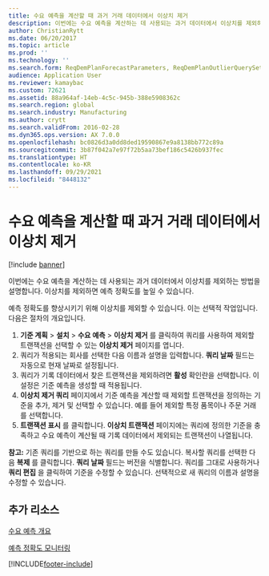 ```yaml
---
title: 수요 예측을 계산할 때 과거 거래 데이터에서 이상치 제거
description: 이번에는 수요 예측을 계산하는 데 사용되는 과거 데이터에서 이상치를 제외하는 방법을 설명합니다. 이상치를 제외하면 예측 정확도를 높일 수 있습니다.
author: ChristianRytt
ms.date: 06/20/2017
ms.topic: article
ms.prod: ''
ms.technology: ''
ms.search.form: ReqDemPlanForecastParameters, ReqDemPlanOutlierQuerySetup, ReqDemPlanOutlierQueryPreview
audience: Application User
ms.reviewer: kamaybac
ms.custom: 72621
ms.assetid: 88a964af-14eb-4c5c-945b-388e5908362c
ms.search.region: global
ms.search.industry: Manufacturing
ms.author: crytt
ms.search.validFrom: 2016-02-28
ms.dyn365.ops.version: AX 7.0.0
ms.openlocfilehash: bc0826d3a0dd8ded19590867e9a8138bb772c89a
ms.sourcegitcommit: 3b87f042a7e97f72b5aa73bef186c5426b937fec
ms.translationtype: HT
ms.contentlocale: ko-KR
ms.lasthandoff: 09/29/2021
ms.locfileid: "8448132"
---
```

# <a name="remove-outliers-from-historical-transaction-data-when-calculating-a-demand-forecast"></a>수요 예측을 계산할 때 과거 거래 데이터에서 이상치 제거

[!include [banner](../includes/banner.md)]

이번에는 수요 예측을 계산하는 데 사용되는 과거 데이터에서 이상치를 제외하는 방법을 설명합니다. 이상치를 제외하면 예측 정확도를 높일 수 있습니다.

예측 정확도를 향상시키기 위해 이상치를 제외할 수 있습니다. 이는 선택적 작업입니다. 다음은 절차의 개요입니다.

1.  **기준 계획** &gt; **설치** &gt; **수요 예측** &gt; **이상치 제거** 를 클릭하여 쿼리를 사용하여 제외할 트랜잭션을 선택할 수 있는 **이상치 제거** 페이지를 엽니다.
2.  쿼리가 적용되는 회사를 선택한 다음 이름과 설명을 입력합니다. **쿼리 날짜** 필드는 자동으로 현재 날짜로 설정됩니다.
3.  쿼리가 기록 데이터에서 찾은 트랜잭션을 제외하려면 **활성** 확인란을 선택합니다. 이 설정은 기준 예측을 생성할 때 적용됩니다.
4.  **이상치 제거 쿼리** 페이지에서 기준 예측을 계산할 때 제외할 트랜잭션을 정의하는 기준을 추가, 제거 및 선택할 수 있습니다. 예를 들어 제외할 특정 품목이나 주문 거래를 선택합니다.
5.  **트랜잭션 표시** 를 클릭합니다. **이상치 트랜잭션** 페이지에는 쿼리에 정의한 기준을 충족하고 수요 예측이 계산될 때 기록 데이터에서 제외되는 트랜잭션이 나열됩니다.

**참고:** 기존 쿼리를 기반으로 하는 쿼리를 만들 수도 있습니다. 복사할 쿼리를 선택한 다음 **복제** 를 클릭합니다. **쿼리 날짜** 필드는 버전을 식별합니다. 쿼리를 그대로 사용하거나 **쿼리 편집** 을 클릭하여 기준을 수정할 수 있습니다. 선택적으로 새 쿼리의 이름과 설명을 수정할 수 있습니다.

## <a name="additional-resources"></a>추가 리소스

[수요 예측 개요](introduction-demand-forecasting.md)

[예측 정확도 모니터링](monitor-forecast-accuracy.md)





[!INCLUDE[footer-include](../../includes/footer-banner.md)]